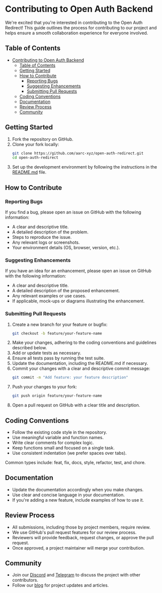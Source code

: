 # Contributing to Open Auth Backend

We're excited that you're interested in contributing to the Open Auth Redirect! This guide outlines the process for contributing to our project and helps ensure a smooth collaboration experience for everyone involved.

## Table of Contents

- [Contributing to Open Auth Backend](#contributing-to-open-auth-backend)
  - [Table of Contents](#table-of-contents)
  - [Getting Started](#getting-started)
  - [How to Contribute](#how-to-contribute)
    - [Reporting Bugs](#reporting-bugs)
    - [Suggesting Enhancements](#suggesting-enhancements)
    - [Submitting Pull Requests](#submitting-pull-requests)
  - [Coding Conventions](#coding-conventions)
  - [Documentation](#documentation)
  - [Review Process](#review-process)
  - [Community](#community)

## Getting Started

1. Fork the repository on GitHub.
2. Clone your fork locally:
   ```sh
   git clone https://github.com/aarc-xyz/open-auth-redirect.git
   cd open-auth-redirect
   ```
3. Set up the development environment by following the instructions in the [README.md](README.md) file.

## How to Contribute

### Reporting Bugs

If you find a bug, please open an issue on GitHub with the following information:
- A clear and descriptive title.
- A detailed description of the problem.
- Steps to reproduce the issue.
- Any relevant logs or screenshots.
- Your environment details (OS, browser, version, etc.).

### Suggesting Enhancements

If you have an idea for an enhancement, please open an issue on GitHub with the following information:
- A clear and descriptive title.
- A detailed description of the proposed enhancement.
- Any relevant examples or use cases.
- If applicable, mock-ups or diagrams illustrating the enhancement.

### Submitting Pull Requests

1. Create a new branch for your feature or bugfix:
   ```sh
   git checkout -b feature/your-feature-name
   ```
2. Make your changes, adhering to the coding conventions and guidelines described below.
3. Add or update tests as necessary.
4. Ensure all tests pass by running the test suite.
5. Update the documentation, including the README.md if necessary.
6. Commit your changes with a clear and descriptive commit message:
   ```sh
   git commit -m "Add feature: your feature description"
   ```
7. Push your changes to your fork:
   ```sh
   git push origin feature/your-feature-name
   ```
8. Open a pull request on GitHub with a clear title and description.

## Coding Conventions

- Follow the existing code style in the repository.
- Use meaningful variable and function names.
- Write clear comments for complex logic.
- Keep functions small and focused on a single task.
- Use consistent indentation (we prefer spaces over tabs).

Common types include: feat, fix, docs, style, refactor, test, and chore.

## Documentation

- Update the documentation accordingly when you make changes.
- Use clear and concise language in your documentation.
- If you're adding a new feature, include examples of how to use it.

## Review Process

- All submissions, including those by project members, require review.
- We use GitHub's pull request features for our review process.
- Reviewers will provide feedback, request changes, or approve the pull request.
- Once approved, a project maintainer will merge your contribution.

## Community

- Join our [Discord](https://discord.gg/3kFCfBgSdY) and [Telegram](https://t.me/aarcxyz) to discuss the project with other contributors.
- Follow our [blog](https://blog.aarc.xyz) for project updates and articles.
